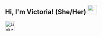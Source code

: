 <h2> Hi, I'm Victoria! (She/Her) <img src="https://media.giphy.com/media/WUlplcMpOCEmTGBtBW/giphy.gif" width="30"> </h2>

<p align="left">
  <a href="https://www.linkedin.com/in/victoriagmolina/"><img alt="LinkedIn" title="LinkedIn" height="32" width="32" src="https://raw.githubusercontent.com/peterthehan/peterthehan/master/assets/linkedin.svg"></a>
</p>
<!--
**VictoriaMolina/VictoriaMolina** is a ✨ _special_ ✨ repository because its `README.md` (this file) appears on your GitHub profile.

Here are some ideas to get you started:

- 🔭 I’m currently working on ...
- 🌱 I’m currently learning ...
- 👯 I’m looking to collaborate on ...
- 🤔 I’m looking for help with ...
- 💬 Ask me about ...
- 📫 How to reach me: ...
- 😄 Pronouns: ...
- ⚡ 
-->
